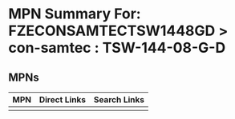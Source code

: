 



# MPN Summary For: FZECONSAMTECTSW1448GD > con-samtec : TSW-144-08-G-D

## MPNs
  

|MPN|Direct Links|Search Links|
| :--- | :--- | :--- |
||||
